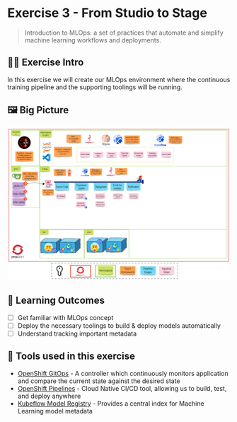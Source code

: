 # Exercise 3 - From Studio to Stage
> Introduction to MLOps: a set of practices that automate and simplify machine learning workflows and deployments. 

## 👨‍🍳 Exercise Intro
In this exercise we will create our MLOps environment where the continuous training pipeline and the supporting toolings will be running.

## 🖼️ Big Picture

![big-picture-pipeline.jpg](./images/big-picture-pipeline.jpg)

## 🔮 Learning Outcomes

- [ ] Get familiar with MLOps concept
- [ ] Deploy the necessary toolings to build & deploy models automatically
- [ ] Understand tracking important metadata

## 🔨 Tools used in this exercise
* <span style="color:blue;">[OpenShift GitOps](https://argoproj.github.io/argo-cd/)</span> - A controller which continuously monitors application and compare the current state against the desired state
* <span style="color:blue;">[OpenShift Pipelines](https://tekton.dev/)</span> -  Cloud Native CI/CD tool, allowing us to build, test, and deploy anywhere
* <span style="color:blue;">[Kubeflow Model Registry](https://www.kubeflow.org/docs/components/model-registry/)</span> - Provides a central index for Machine Learning model metadata